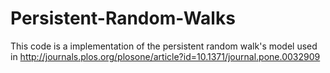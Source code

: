 # Persistent-Random-Walks
This code is a implementation of the persistent random walk's model used in http://journals.plos.org/plosone/article?id=10.1371/journal.pone.0032909
